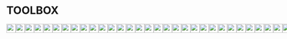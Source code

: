 # TOOLBOX

<div style="display:flex">
<!-- desktops -->
  <img width="24px" src="https://cdn.jsdelivr.net/npm/simple-icons@3.3.0/icons/archlinux.svg" />
  <img width="24px" src="https://cdn.jsdelivr.net/npm/simple-icons@3.3.0/icons/awesomewm.svg" />
  <img width="24px" src="https://cdn.jsdelivr.net/npm/simple-icons@3.3.0/icons/linux.svg" />
  <img width="24px" src="https://cdn.jsdelivr.net/npm/simple-icons@3.3.0/icons/apple.svg" />
<!-- daily bread -->
  <img width="24px" src="https://cdn.jsdelivr.net/npm/simple-icons@3.3.0/icons/atom.svg" />
  <img width="24px" src="https://cdn.jsdelivr.net/npm/simple-icons@3.3.0/icons/react.svg" />
  <img width="24px" src="https://cdn.jsdelivr.net/npm/simple-icons@3.3.0/icons/reactrouter.svg" />
  <img width="24px" src="https://cdn.jsdelivr.net/npm/simple-icons@3.3.0/icons/sass.svg" />
  <img width="24px" src="https://cdn.jsdelivr.net/npm/simple-icons@3.3.0/icons/git.svg" />
  <img width="24px" src="https://cdn.jsdelivr.net/npm/simple-icons@3.3.0/icons/github.svg" />
  <img width="24px" src="https://cdn.jsdelivr.net/npm/simple-icons@3.3.0/icons/markdown.svg" />
  <img width="24px" src="https://cdn.jsdelivr.net/npm/simple-icons@3.3.0/icons/typescript.svg" />
  <img width="24px" src="https://cdn.jsdelivr.net/npm/simple-icons@3.3.0/icons/json.svg" />
  <img width="24px" src="https://cdn.jsdelivr.net/npm/simple-icons@3.3.0/icons/yarn.svg" />
  <img width="24px" src="https://cdn.jsdelivr.net/npm/simple-icons@3.3.0/icons/npm.svg" />
  <img width="24px" src="https://cdn.jsdelivr.net/npm/simple-icons@3.3.0/icons/postman.svg" />
<!-- want to learn -->
  <img width="24px" src="https://cdn.jsdelivr.net/npm/simple-icons@3.3.0/icons/deno.svg" />
  <img width="24px" src="https://cdn.jsdelivr.net/npm/simple-icons@3.3.0/icons/ruby.svg" />
  <img width="24px" src="https://cdn.jsdelivr.net/npm/simple-icons@3.3.0/icons/arduino.svg" />
  <img width="24px" src="https://cdn.jsdelivr.net/npm/simple-icons@3.3.0/icons/electron.svg" />
  <img width="24px" src="https://cdn.jsdelivr.net/npm/simple-icons@3.3.0/icons/python.svg" />
  <img width="24px" src="https://cdn.jsdelivr.net/npm/simple-icons@3.3.0/icons/bitcoin.svg" />
  <img width="24px" src="https://cdn.jsdelivr.net/npm/simple-icons@3.3.0/icons/tensorflow.svg" />
<!-- worked with -->
  <img width="24px" src="https://cdn.jsdelivr.net/npm/simple-icons@3.3.0/icons/node-dot-js.svg" />
  <img width="24px" src="https://cdn.jsdelivr.net/npm/simple-icons@3.3.0/icons/raspberrypi.svg" />
  <img width="24px" src="https://cdn.jsdelivr.net/npm/simple-icons@3.3.0/icons/material-ui.svg" />
  <img width="24px" src="https://cdn.jsdelivr.net/npm/simple-icons@3.3.0/icons/html5.svg" />
  <img width="24px" src="https://cdn.jsdelivr.net/npm/simple-icons@3.3.0/icons/css3.svg" />
  <img width="24px" src="https://cdn.jsdelivr.net/npm/simple-icons@3.3.0/icons/twilio.svg" />
  <img width="24px" src="https://cdn.jsdelivr.net/npm/simple-icons@3.3.0/icons/webpack.svg" />
  <img width="24px" src="https://cdn.jsdelivr.net/npm/simple-icons@3.3.0/icons/firebase.svg" />
  <img width="24px" src="https://cdn.jsdelivr.net/npm/simple-icons@3.3.0/icons/babel.svg" />
  <img width="24px" src="https://cdn.jsdelivr.net/npm/simple-icons@3.3.0/icons/lua.svg" />
<!-- social -->
  <img width="24px" src="https://cdn.jsdelivr.net/npm/simple-icons@3.3.0/icons/diaspora.svg" />
  <img width="24px" src="https://cdn.jsdelivr.net/npm/simple-icons@3.3.0/icons/twitter.svg" />
  <img width="24px" src="https://cdn.jsdelivr.net/npm/simple-icons@3.3.0/icons/angellist.svg" />
  <img width="24px" src="https://cdn.jsdelivr.net/npm/simple-icons@3.3.0/icons/freecodecamp.svg" />
  <img width="24px" src="https://cdn.jsdelivr.net/npm/simple-icons@3.3.0/icons/dev-dot-to.svg" />
<!-- clouds -->
  <img width="24px" src="https://cdn.jsdelivr.net/npm/simple-icons@3.3.0/icons/netlify.svg" />
  <img width="24px" src="https://cdn.jsdelivr.net/npm/simple-icons@3.3.0/icons/digitalocean.svg" />
  <img width="24px" src="https://cdn.jsdelivr.net/npm/simple-icons@3.3.0/icons/linode.svg" />
<!-- shares -->
  <img width="24px" src="https://cdn.jsdelivr.net/npm/simple-icons@3.3.0/icons/duckduckgo.svg" />
  <img width="24px" src="https://cdn.jsdelivr.net/npm/simple-icons@3.3.0/icons/opensourceinitiative.svg" />
  <img width="24px" src="https://cdn.jsdelivr.net/npm/simple-icons@3.3.0/icons/tor.svg" />
  <img width="24px" src="https://cdn.jsdelivr.net/npm/simple-icons@3.3.0/icons/ycombinator.svg" />
  <img width="24px" src="https://cdn.jsdelivr.net/npm/simple-icons@3.3.0/icons/protonmail.svg" />
</div>
